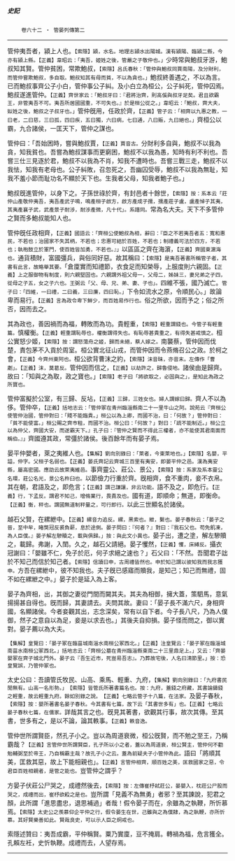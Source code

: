 

##### 史記
　　 `卷六十二 ‧ 管晏列傳第二`

* * *

管仲夷吾者，潁上人也。`【索隱】潁，水名。地理志潁水出陽城。漢有潁陽、臨潁二縣，今亦有潁上縣。【正義】韋昭云：「夷吾，姬姓之後，管嚴之子敬仲也。」`少時常與鮑叔牙游，鮑叔知其賢。管仲貧困，常欺鮑叔，`【索隱】呂氏春秋：「管仲與鮑叔同賈南陽，及分財利，而管仲嘗欺鮑叔，多自取。鮑叔知其有母而貧，不以為貪也。」`鮑叔終善遇之，不以為言。已而鮑叔事齊公子小白，管仲事公子糾。及小白立為桓公，公子糾死，管仲囚焉。鮑叔遂進管仲。`【正義】齊世家云：「鮑叔牙曰：『君將治齊，則高傒與叔牙足矣。君且欲霸王，非管夷吾不可。夷吾所居國國重，不可失也。』於是桓公從之。」韋昭云：「鮑叔，齊大夫，姒姓之後，鮑叔之子叔牙也。」`管仲旣用，任政於齊，`【正義】管子云：「相齊以九惠之教，一曰老，二曰慈，三曰孤，四曰疾，五曰獨，六曰病，七曰通，八曰賑，九曰絕也。」`齊桓公以霸，九合諸侯，一匡天下，管仲之謀也。

管仲曰：「吾始困時，嘗與鮑叔賈，`【正義】賈音古。`分財利多自與，鮑叔不以我為貪，知我貧也。吾嘗為鮑叔謀事而更窮困，鮑叔不以我為愚，知時有利不利也。吾嘗三仕三見逐於君，鮑叔不以我為不肖，知我不遭時也。吾嘗三戰三走，鮑叔不以我怯，知我有老母也。公子糾敗，召忽死之，吾幽囚受辱，鮑叔不以我為無耻，知我不羞小節而耻功名不顯於天下也。生我者父母，知我者鮑子也。」

鮑叔旣進管仲，以身下之。子孫世祿於齊，有封邑者十餘世，`【索隱】按：系本云「莊仲山產敬仲夷吾，夷吾產武子鳴，鳴產桓子啟方，啟方產成子孺，孺產莊子盧，盧產悼子其夷，其夷產襄子武，武產景子耐涉，耐涉產微，凡十代」。系譜同。`常為名大夫。天下不多管仲之賢而多鮑叔能知人也。

管仲旣任政相齊，`【正義】國語云：「齊桓公使鮑叔為相，辭曰：『臣之不若夷吾者五：寬和惠民，不若也；治國家不失其柄，不若也；忠惠可結於百姓，不若也；制禮義可法於四方，不若也；執枹鼓立於軍門，使百姓皆加勇，不若也。』」`以區區之齊在海濵，`【正義】齊國東濵海也。`通貨積財，富國彊兵，與俗同好惡。故其稱曰：`【索隱】是夷吾著書所稱管子者，其書有此言，故略舉其要。`「倉廩實而知禮節，衣食足而知榮辱，上服度則六親固。`【正義】上之服御物有制度，則六親堅固也。六親謂外祖父母一，父母二，姊妹三，妻兄弟之子四，從母之子五，女之子六也。王弼云「父、母、兄、弟、妻、子也」。`四維不張，國乃滅亡。`管子曰：「四維，一曰禮，二曰義，三曰廉，四曰恥。」`下令如流水之原，令順民心。」故論卑而易行。`【正義】言為政令卑下鮮少，而百姓易作行也。`俗之所欲，因而予之；俗之所否，因而去之。

其為政也，善因禍而為福，轉敗而為功。貴輕重，`【索隱】輕重謂錢也。今管子有輕重篇。`慎權衡。`【正義】輕重謂恥辱也，權衡謂得失也。有恥辱甚貴重之，有得失甚戒慎之。`桓公實怒少姬，`【索隱】按：謂怒蕩舟之姬，歸而未絕，蔡人嫁之。`南襲蔡，管仲因而伐楚，責包茅不入貢於周室。桓公實北征山戎，而管仲因而令燕脩召公之政。於柯之會，`【正義】今齊州東阿也。`桓公欲背曹沫之約，`【索隱】沫音昧，亦音末。左傳作「曹劌」。【正義】沫，莫葛反。`管仲因而信之，`【正義】以劫許之，歸魯侵地。`諸侯由是歸齊。故曰：「知與之為取，政之寶也。」`【索隱】老子曰「將欲取之，必固與之」，是知此為政之所寶也。`

管仲富擬於公室，有三歸、反坫，`【正義】三歸，三姓女也。婦人謂嫁曰歸。`齊人不以為侈。管仲卒，`【正義】括地志云：「管仲冢在青州臨淄縣南二十一里牛山之阿。說苑云『齊桓公使管仲治國，管仲對曰：「賤不能臨貴。」桓公以為上卿，而國不治，曰：「何故？」管仲對曰：「貧不能使富。」桓公賜之齊巿租，而國不治。桓公曰：「何故？」對曰：「疏不能制近。」桓公立以為仲父，齊國大安，而遂霸天下。』孔子曰：『管仲之賢而不得此三權者，亦不能使其君南面而稱伯。』」`齊國遵其政，常彊於諸侯。後百餘年而有晏子焉。

晏平仲嬰者，萊之夷維人也。`【集解】劉向別錄曰：「萊者，今東萊地也。」【索隱】名嬰，平謚，仲字。父桓子名弱也。【正義】晏氏齊記云齊城三百里有夷安，即晏平仲之邑。漢為夷安縣，屬高密國。應劭云故萊夷維邑。`事齊靈公、莊公、景公，`【索隱】按：系家及系本靈公名環，莊公名光，景公名杵臼也。`以節儉力行重於齊。旣相齊，食不重肉，妾不衣帛。其在朝，君語及之，即危言；`【正義】謂己謙讓，非云功能。`語不及之，即危行。`【正義】行，下孟反。謂君不知己，增脩業行，畏責及也。`國有道，即順命；無道，即衡命。`【正義】衡，秤也。謂國無道制秤量之，可行即行。`以此三世顯名於諸侯。

越石父賢，在縲紲中。`【正義】縲音力追反。縲，黑索也。紲，繫也。晏子春秋云：「晏子之晉，至中牟，睹獘冠反裘負薪，息於途側。晏子問曰：『何者？』對曰：『我石父也。苟免飢凍，為人臣僕。』晏子解左驂贖之，載與俱歸。」按：與此文小異也。`晏子出，遭之塗，解左驂贖之，載歸。弗謝，入閨。久之，越石父請絕。晏子戄然，`【正義】戄，床縛反。`攝衣冠謝曰：「嬰雖不仁，免子於厄，何子求絕之速也？」石父曰：「不然。吾聞君子詘於不知己而信於知己者。`【索隱】信讀曰申，古周禮皆然也。申於知己謂以彼知我而我志獲申。`方吾在縲紲中，彼不知我也。夫子旣已感寤而贖我，是知己；知己而無禮，固不如在縲紲之中。」晏子於是延入為上客。

晏子為齊相，出，其御之妻從門間而闚其夫。其夫為相御，擁大蓋，策駟馬，意氣揚揚甚自得也。旣而歸，其妻請去。夫問其故。妻曰：「晏子長不滿六尺，身相齊國，名顯諸侯。今者妾觀其出，志念深矣，常有以自下者。今子長八尺，乃為人僕御，然子之意自以為足，妾是以求去也。」其後夫自抑損。晏子怪而問之，御以實對。晏子薦以為大夫。

`【集解】皇覽曰：「晏子冢在臨菑城南淄水南桓公冢西北。」【正義】注皇覽云：「晏子冢在臨淄城南菑水南桓公冢西北。」括地志云：「齊桓公墓在青州臨淄縣東南二十三里鼎足上。」又云：「齊晏嬰冢在齊子城北門外。晏子云『吾生近市，死豈易吾志』。乃葬故宅後，人名曰清節里。」按：恐皇覽誤，乃管仲冢也。`

太史公曰：吾讀管氏牧民、山高、乘馬、輕重、九府，`【集解】劉向別錄曰：「九府書民閒無有。山高一名形勢。」　【索隱】皆管氏所著書篇名也。按：九府，蓋錢之府藏，其書論鑄錢之輕重，故云輕重九府。餘如別錄之說。　【正義】七略云管子十八篇，在法家。`及晏子春秋，`【索隱】按：嬰所著書名晏子春秋。今其書有七篇，故下云「其書世多有」也。【正義】七略云晏子春秋七篇，在儒家。`詳哉其言之也。旣見其著書，欲觀其行事，故次其傳。至其書，世多有之，是以不論，論其軼事。`【正義】軼音逸。`

管仲世所謂賢臣，然孔子小之。豈以為周道衰微，桓公旣賢，而不勉之至王，乃稱霸哉？`【正義】言管仲世所謂賢臣，孔子所以小之者，蓋以為周道衰，桓公賢主，管仲何不勸勉輔弼至於帝王，乃自稱霸主哉？故孔子小之云。蓋為前疑夫子小管仲為此。`語曰「將順其美，匡救其惡，故上下能相親也」。`【正義】言管仲相齊，順百姓之美，匡救國家之惡，令君臣百姓相親者，是管之能也。`豈管仲之謂乎？

方晏子伏莊公尸哭之，成禮然後去，`【索隱】按：左傳崔杼弒莊公，晏嬰入，枕莊公尸股而哭之，成禮而出，崔杼欲殺之是也。`豈所謂「見義不為無勇」者邪？至其諫說，犯君之顏，此所謂「進思盡忠，退思補過」者哉！假令晏子而在，余雖為之執鞭，所忻慕焉。`【索隱】太史公之羨慕仰企平仲之行，假令晏生在世，己雖與之為僕隸，為之執鞭，亦所忻慕。其好賢樂善如此。賢哉良史，可以示人臣之炯戒也。`

索隱述贊曰：夷吾成霸，平仲稱賢。粟乃實廩，豆不掩肩。轉禍為福，危言獲全。孔賴左衽，史忻執鞭。成禮而去，人望存焉。

* * *

